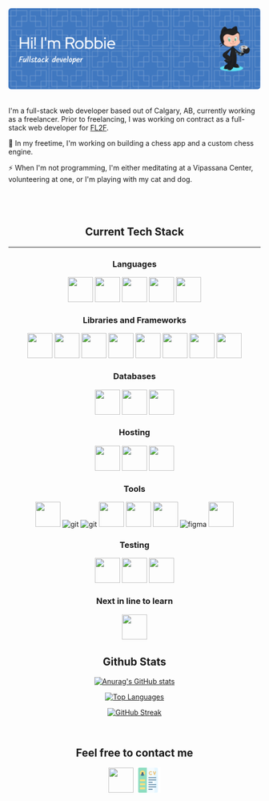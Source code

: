 <div align="center">
<img src="github-header-image.png"/> 
</br>
</br>

<div align="left">
<p align="left">I'm a full-stack web developer based out of Calgary, AB, currently working as a freelancer. Prior to freelancing, I was working on contract as a full-stack web developer for <a href="https://www.fl2f.ca/home">FL2F</a>. </p>

🌱 In my freetime, I'm working on building a chess app and a custom chess engine.

⚡ When I'm not programming, I'm either meditating at a Vipassana Center, volunteering at one, or I'm playing with my cat and dog.

</div>

## </br>

<!--
<section align="center">
<h2>Projects</h2>
<table bordercolor="#66b2b2">
  <tr>
    <td width="50%" valign="top">
      <h3>Crown Clothing</h3>

![](https://user-images.githubusercontent.com/101907461/221061539-22206763-6b12-44df-b094-91401964bd32.png)

  <p>
  <a href="https://github.com/chunloy/crwn-clothing" target="_blank">
    <img src="https://img.shields.io/badge/Code-black?style=for-the-badge&logo=github">
  </a>
  <a href="https://crwn-clothing-build.uw.r.appspot.com/" target="_blank">
    <img src="https://img.shields.io/badge/Website-3880FF?style=for-the-badge&logoColor=white">

  </a>
      </p>
        <p><strong>Node, React, React Router, Styled-Components, Firebase</strong> – An e-commerce app inspired by my success in skateboarding. Project is still in progress, but a preview is available in the link above.</p>
    </td>
    <td width="50%" valign="top">
      <h3>Scheduler</h3>

![](https://user-images.githubusercontent.com/101907461/198912461-d302a858-0a79-4715-a114-9e8de5a9cc49.png)

  <p>
  <a href="https://github.com/chunloy/scheduler" target="_blank">
    <img src="https://img.shields.io/badge/Code-black?style=for-the-badge&logo=github">

  </a>
      </p>
        <p><strong> React, SCSS, Node, Express, PostgreSQL, Storybook, Jest, and Cypress</strong> – Scheduler is a full-stack, single-page appointment scheduling tool helping students connect with mentors.</p>
    </td>
  </tr>

  <tr>
<td width="50%" valign="top">
      <h3>Desktop CNC Router</h3>

![](https://user-images.githubusercontent.com/101907461/198864499-5bbf4c53-9ba6-46de-b318-ab3bd06fe02f.jpeg)

  <p>
  <a href="https://github.com/chunloy/desktop-cnc-router" target="_blank">
    <img src="https://img.shields.io/badge/Code-black?style=for-the-badge&logo=github">
  </a>
      </p>
        <p><strong>An Iron Man themed desktop CNC router built using steel tubing and 3D printed components</strong> – Leverages a modified version of the Marlin platform to support for 3-axis milling.</p>
    </td>
    <td width="50%" valign="top">
      <h3>Wi-Fi Web & Voice Remote</h3>

![](https://user-images.githubusercontent.com/101907461/198857975-40d67592-6b41-48d0-960b-b086a7230496.jpg)

  <p>
  <a href="https://github.com/chunloy/wifi-web-voice-remote" target="_blank">
    <img src="https://img.shields.io/badge/Code-black?style=for-the-badge&logo=github">
  </a>
      </p>
        <p><strong>Developed in the Arduino IDE using the ESP8266 and infrared (IR) libraries</strong> – Created a device to upgrade an old tv with smart capabilities using a WiFi-enabled microcontroller and IR sensors.</p>
    </td>

  </tr>
</table>
</section> -->

## Current Tech Stack

---

### Languages

<!-- Vanilla JS -->
<img src="https://cdn.jsdelivr.net/gh/devicons/devicon/icons/javascript/javascript-plain.svg" width="50" height="50"/> 
<!-- TypeScript -->
<img src="https://cdn.jsdelivr.net/gh/devicons/devicon/icons/typescript/typescript-original.svg" width="50" height="50"/> 
<!-- HTML -->
<img src="https://cdn.jsdelivr.net/gh/devicons/devicon/icons/html5/html5-original-wordmark.svg" width="50" height="50"/> 
<!-- CSS -->
<img src="https://cdn.jsdelivr.net/gh/devicons/devicon/icons/css3/css3-original-wordmark.svg" width="50" height="50"/> 
<!-- SASS-->
<img src="https://cdn.jsdelivr.net/gh/devicons/devicon/icons/sass/sass-original.svg" width="50" height="50"/>

</br>

### Libraries and Frameworks

<!-- react -->
<img src="https://cdn.jsdelivr.net/gh/devicons/devicon/icons/react/react-original-wordmark.svg"  width="50" height="50"/>
<!-- Next JS -->
<img src="https://skillicons.dev/icons?i=next" width="50" height="50" />
<!-- Astro -->
<img src="https://skillicons.dev/icons?i=astro" width="50" height="50" />
<!-- Redux -->
<img src="https://cdn.jsdelivr.net/gh/devicons/devicon/icons/redux/redux-original.svg" width="50" height="50"/>
<!--node JS  -->
<img src="https://skillicons.dev/icons?i=nodejs" width="50" height="50" /> 
<!-- express -->
<img src="https://skillicons.dev/icons?i=express" width="50" height="50"/>
<!-- tailwind -->
<img src="https://www.vectorlogo.zone/logos/tailwindcss/tailwindcss-icon.svg" width="50" height="50"/> 
<!-- Bootstrap -->
<img src="https://cdn.jsdelivr.net/gh/devicons/devicon/icons/bootstrap/bootstrap-plain-wordmark.svg" width="50" height="50"/>

</br>

### Databases

<!-- postgres -->
<img src="https://cdn.jsdelivr.net/gh/devicons/devicon/icons/postgresql/postgresql-plain-wordmark.svg" width="50" height="50" /> 
<!-- mysql -->
<img src="https://skillicons.dev/icons?i=mysql" width="50" height="50" /> 
<!-- mongoDB -->
<img src="https://skillicons.dev/icons?i=mongo" width="50" height="50" />

</br>

### Hosting

<!-- heroku -->
<img src="https://cdn.jsdelivr.net/gh/devicons/devicon/icons/heroku/heroku-plain-wordmark.svg"  width="50" height="50"/>
<!-- Netlify -->
<img src="https://www.vectorlogo.zone/logos/netlify/netlify-icon.svg"  width="50" height="50"/>
<!-- google cloud -->
<img src="https://skillicons.dev/icons?i=googlecloud"  width="50" height="50"/>

</br>

### Tools

<!-- VSCode -->
<img src="https://cdn.jsdelivr.net/gh/devicons/devicon/icons/vscode/vscode-original-wordmark.svg"  width="50" height="50"/>
<!-- git -->
<img src="https://skillicons.dev/icons?i=git" alt="git" width="50" height="50"/>
<!-- github -->
<img src="https://skillicons.dev/icons?i=github" alt="git" width="50" height="50"/>
<!-- npm -->
<img src="https://cdn.jsdelivr.net/gh/devicons/devicon/icons/npm/npm-original-wordmark.svg" width="50" height="50" /> 
<!-- docker -->
<img src="https://cdn.jsdelivr.net/gh/devicons/devicon/icons/docker/docker-original-wordmark.svg" width="50" height="50" /> 
<!-- json -->
<img src="https://www.vectorlogo.zone/logos/json/json-ar21.svg" width="50" height="50" /> 
<!-- Figma -->
<img src="https://www.vectorlogo.zone/logos/figma/figma-icon.svg" alt="figma" width="50" height="50"/>
<!-- wordpress -->
<img src="https://skillicons.dev/icons?i=wordpress" width="50" height="50" />

</br>

### Testing

<!-- Jest -->
<img src="https://cdn.jsdelivr.net/gh/devicons/devicon/icons/jest/jest-plain.svg" width="50" height="50"/> 
<!-- Mocha Chai -->
<img src="https://cdn.jsdelivr.net/gh/devicons/devicon/icons/mocha/mocha-plain.svg" width="50" height="50" />
<!-- storybook -->
<img src="https://cdn.jsdelivr.net/gh/devicons/devicon/icons/storybook/storybook-original.svg"  width="50" height="50"/>

### Next in line to learn

<!-- Python -->
<img src="https://cdn.jsdelivr.net/gh/devicons/devicon/icons/python/python-original-wordmark.svg" width="50" height="50" />

</br>

## Github Stats

[![Anurag's GitHub stats](https://github-readme-stats.vercel.app/api?username=RobbieProkop&show_icons=true&theme=dracula)](https://github.com/anuraghazra/github-readme-stats)

[![Top Languages](https://github-readme-stats.vercel.app/api/top-langs/?username=RobbieProkop&layout=compact&theme=dracula)](<[https://github.com/anuraghazra/github-readme-stats](https://github.com/RobbieProkop)>)

[![GitHub Streak](https://github-readme-streak-stats.herokuapp.com/?user=RobbieProkop&theme=dracula)]([https://github.com/RobbieProkop])

</br>

## Feel free to contact me

<p >
<a href="https://www.linkedin.com/in/robbie-prokop-1a968a230/" target="_blank">
<img align="center" src="https://cdn.jsdelivr.net/gh/devicons/devicon/icons/linkedin/linkedin-original.svg"  width="50" height="50"/></a>
<a href="https://flowcv.com/resume/sdqld3o6di" target="_blank">
<img align="center" src="./cv.png"  width="50" height="50"/></a>
</p>

  </div>
